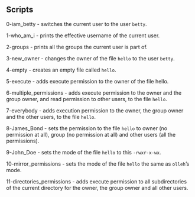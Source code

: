 ## Scripts
0-iam_betty - switches the current user to the user `betty`.
 
1-who_am_i - prints the effective username of the current user.

2-groups -  prints all the groups the current user is part of.

3-new_owner - changes the owner of the file `hello` to the user `betty`.

4-empty - creates an empty file called `hello`.

5-execute - adds execute permission to the owner of the file hello.

6-multiple_permissions - adds execute permission to the owner and the group owner, and read permission to other users, to the file `hello`.

7-everybody - adds execution permission to the owner, the group owner and the other users, to the file `hello`.

8-James_Bond - sets the permission to the file `hello` to owner (no permission at all), group (no permission at all) and other users (all the permissions).

9-John_Doe - sets the mode of the file `hello` to this `-rwxr-x-wx`.

10-mirror_permissions - sets the mode of the file `hello` the same as `olleh`’s mode.

11-directories_permissions -  adds execute permission to all subdirectories of the current directory for the owner, the group owner and all other users.

